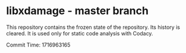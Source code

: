 # libxdamage - master branch

This repository contains the frozen state of the repository.
Its history is cleared. It is used only for static code
analysis with Codacy.

Commit Time: 1716963165
